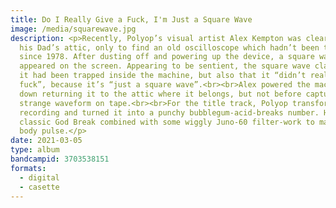 ```yaml
---
title: Do I Really Give a Fuck, I'm Just a Square Wave
image: /media/squarewave.jpg
description: <p>Recently, Polyop’s visual artist Alex Kempton was clearing out
  his Dad’s attic, only to find an old oscilloscope which hadn’t been turned on
  since 1978. After dusting off and powering up the device, a square wave
  appeared on the screen. Appearing to be sentient, the square wave claimed that
  it had been trapped inside the machine, but also that it “didn’t really give a
  fuck”, because it’s “just a square wave”.<br><br>Alex powered the machine back
  down returning it to the attic where it belongs, but not before capturing the
  strange waveform on tape.<br><br>For the title track, Polyop transformed the
  recording and turned it into a punchy bubblegum-acid-breaks number. Hear the
  classic God Break combined with some wiggly Juno-60 filter-work to make your
  body pulse.</p>
date: 2021-03-05
type: album
bandcampid: 3703538151
formats:
  - digital
  - casette
---
```

